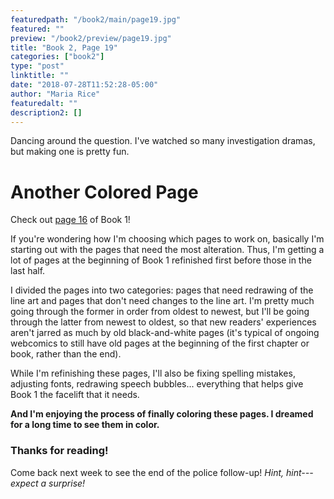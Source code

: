 ```yaml
---
featuredpath: "/book2/main/page19.jpg"
featured: ""
preview: "/book2/preview/page19.jpg"
title: "Book 2, Page 19"
categories: ["book2"]
type: "post"
linktitle: ""
date: "2018-07-28T11:52:28-05:00"
author: "Maria Rice"
featuredalt: ""
description2: []
---
```


Dancing around the question. I've watched so many
investigation dramas, but making one is pretty fun.

# Another Colored Page

Check out [page 16][1] of Book 1!

If you're wondering how I'm choosing which pages to work on,
basically I'm starting out with the pages that need the most
alteration. Thus, I'm getting a lot of pages at the beginning
of Book 1 refinished first before those in the last half.

I divided the pages into two categories: pages that need
redrawing of the line art and pages that don't need changes
to the line art. I'm pretty much going through the former
in order from oldest to newest, but I'll be going through the
latter from newest to oldest, so that new readers' experiences
aren't jarred as much by old black-and-white pages (it's
typical of ongoing webcomics to still have old pages at the
beginning of the first chapter or book, rather than the end).

While I'm refinishing these pages, I'll also be fixing
spelling mistakes, adjusting fonts, redrawing speech bubbles...
everything that helps give Book 1 the facelift that it needs.

**And I'm enjoying the process of finally coloring these
pages. I dreamed for a long time to see them in color.**

### Thanks for reading!

Come back next week to see the end of the police follow-up!
_Hint, hint---expect a surprise!_

[1]: /book1/book-1-page-16/
